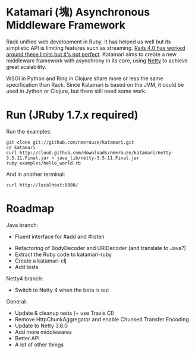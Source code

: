 # Katamari (塊) Asynchronous Middleware Framework

Rack unified web development in Ruby. It has helped us well but its simplistic API is limiting features such as streaming. [Rails 4.0 has worked around these limits but it's not perfect](http://blog.plataformatec.com.br/2012/06/why-your-web-framework-should-not-adopt-rack-api). Katamari aims to create a new middleware framework with asynchrony in its core, using [Netty](http://netty.io) to achieve great scalability.

WSGI in Python and Ring in Clojure share more or less the same specification than Rack. Since Katamari is based on the JVM, it could be used in Jython or Clojure, but there still need some work.

# Run (JRuby 1.7.x required)

Run the examples:

    git clone git://github.com/nmerouze/katamari.git
    cd katamari
    curl http://cloud.github.com/downloads/nmerouze/katamari/netty-3.5.11.Final.jar > java_lib/netty-3.5.11.Final.jar
    ruby examples/hello_world.rb

And in another terminal:

    curl http://localhost:8080/

# Roadmap

Java branch:

+ Fluent interface for #add and #listen
* Refactoring of BodyDecoder and URIDecoder (and translate to Java?)
* Extract the Ruby code to katamari-ruby
* Create a katamari-clj
* Add tests

Netty4 branch:

* Switch to Netty 4 when the beta is out

General:

* Update & cleanup tests (+ use Travis CI)
* Remove HttpChunkAggregator and enable Chunked Transfer Encoding
* Update to Netty 3.6.0
* Add more middlewares
* Better API
* A lot of other things